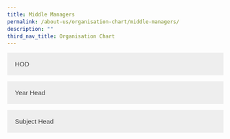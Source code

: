 ```yaml
---
title: Middle Managers
permalink: /about-us/organisation-chart/middle-managers/
description: ""
third_nav_title: Organisation Chart
---
```

<style>
.accordion {
  background-color: #eee;
  color: #444;
  cursor: pointer;
  padding: 18px;
  width: 100%;
  border: none;
  text-align: left;
  outline: none;
  font-size: 15px;
  transition: 0.4s;
}

.active, .accordion:hover {
  background-color: #ccc; 
}

.panel {
  padding: 0 18px;
  display: none;
  background-color: white;
  overflow: hidden;
}
</style>

<button class="accordion">HOD</button>
<div class="panel">
  <p><img style="width:25%" src="/images/mdm%20fauziah%20bte%20ahmad.jpg">
</p><center> <b>Mdm Fauziah Bte Ahmad<br></b>
HOD/Character &amp; Citizenship Education<center>
	
<img style="width:25%" src="/images/miss%20lee%20chew%20yen.jpg">
<center> <b>Ms Lee Chew Yen<br> </b>
HOD/English Language &amp; Literature<center>
<br>
	
<br><br>
	

<center> <b>Mr Zhong Shenghan Desmond<br> </b>
HOD/Humanities<center>
	
<img style="width:25%" src="/images/mdm%20quek%20liza.jpg">
<center> <b>Mdm Quek Liza<br> </b>
HOD/ICT<center>

<img style="width:25%" src="/images/mr%20lau%20yongxing%20bob.jpeg">
<center> <b>Mr Lau Yongxing Bob<br> </b>
HOD/Mathematics<center>

	
<img style="width:25%" src="/images/mr li yundong.jpeg">
<center> <b>Mr Li Yundong<br> </b>
HOD/Mother Tongue Languages<center>
	
<img style="width:25%" src="/images/mdm%20goh%20sok%20fern.jpg">
<center> <b>Mdm Goh Sok Fern<br> </b>
HOD/Science<center> <img style="width:25%" src="/images/mdm%20nur%20rakeezah%20bte%20abdul%20rahim.jpg">
<center> <b>Mdm Nur Rakeezah Bte Abdul Rahim<br> </b>
HOD/Student Management<center>

		
<img style="width:25%" src="/images/mr%20heng%20yih%20foo%20hector.jpg">
<center> <b>Mr Heng Yih Foo Hector<br> </b>
HOD/Technology &amp; Design<center>
	
<img style="width:25%" src="/images/mdm nur hidayah binte moktar.jpg">
<center> <b>Mdm Nur Hidayah Bte Moktar<br> </b>
School Staff Developer<center>
<p></p>
</center></center></center></center></center></center></center></center></center></center></center></center></center></center></center></center></center></center></center></center></div>

<button class="accordion">Year Head</button>
<div class="panel">
  <p><img style="width:25%" src="/images/ms%20maria%20marzuki.jpeg">
</p><center> <b>Ms Maria Marzuki<br> </b>
Year Head/ Lower Sec<center>
	
<img style="width:25%" src="/images/mdm%20soo%20woon%20siew.jpg">
<center> <b>Mdm Soo Woon Siew<br> </b>
Year Head/ Upper Sec<center>
	
<img style="width:25%" src="/images/ms%20nurul%20atika%20bte%20ramli.jpg">
<center> <b>Ms Nurul Atika Bte Ramli<br> </b>
Assistant Year Head/ Lower Sec<center>
	
<img style="width:25%" src="/images/mr%20huang%20kai%20sen%20clement.jpg">
<center> <b>Mr Huang Kai Sen Clement<br> </b>
Assistant Year Head/Upper Sec<center>

	
<img style="width:25%" src="/images/miss see ai xin alliot.jpg">
<center> <b>Ms See Ai Xin Alliot<br> </b>
Assistant Year Head (Acting)<center>

<p></p>
</center></center></center></center></center></center></center></center></center></center></div>

<button class="accordion">Subject Head</button>
<div class="panel">
  <p><img style="width:25%" src="/images/ms nadia binte eddy razali.jpg">
</p><center> <b>Mdm Nadia Binte Eddy Razali<br> </b>
SH/Character &amp; Citizenship Education<center>
	
<img style="width:25%" src="/images/miss%20teo%20shi%20yun%20madeline.jpg">
<center> <b>Miss Teo Shi Yun Madeline<br> </b>
SH/Food &amp; Nutrition<center>
	
<img style="width:25%" src="/images/miss loh may-kay maria.jpg">
<center> <b>Ms Loh May-Kay Maria<br> </b>
SH/History (Acting)<center>
	
<img style="width:25%" src="/images/mr%20chan%20chi%20thio.jpeg">
<center> <b>Mr Chan Chi Thio<br> </b>
SH/ICT<center>
	
<img style="width:25%" src="/images/mr%20lee%20chuen%20hing.jpeg">
<center> <b>Mr Lee Chuen Hing<br> </b>
SH/Mathematics<center>
<br><br><br>
	

<center> <b>Mr Lee Teck Choon Robert<br> </b>
SH/Physical Education<center>

<img style="width:25%" src="/images/miss melissa manuela rama shan.jpg">
<center> <b>Ms Melissa Manuela  
Rama Shan<br> </b>
SH/Chemistry<center>
	
<img style="width:25%" src="/images/mr mohammad redzuan bin ja'afar.jpg">
<center> <b>Mr Mohammad Redzuan  
Bin Jaafar<br> </b>
SH/Student Management<center>
<p></p>
</center></center></center></center></center></center></center></center></center></center></center></center></center></center></center></center></div>